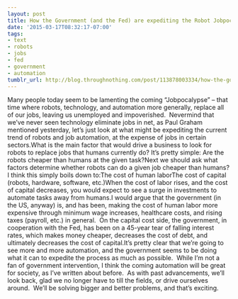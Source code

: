 ```yaml
---
layout: post
title: How the Government (and the Fed) are expediting the Robot Jobpocalypse
date: '2015-03-17T08:32:17-07:00'
tags:
- text
- robots
- jobs
- fed
- government
- automation
tumblr_url: http://blog.throughnothing.com/post/113878003334/how-the-government-and-the-fed-are-expediting
---
```

Many people today seem to be lamenting the coming “Jobpocalypse” – that time where robots, technology, and automation more generally, replace all of our jobs, leaving us unemployed and impoverished.  Nevermind that we’ve never seen technology eliminate jobs in net, as Paul Graham mentioned yesterday, let’s just look at what might be expediting the current trend of robots and job automation, at the expense of jobs in certain sectors.What is the main factor that would drive a business to look for robots to replace jobs that humans currently do? It’s pretty simple: Are the robots cheaper than humans at the given task?Next we should ask what factors determine whether robots can do a given job cheaper than humans? I think this simply boils down to:The cost of human laborThe cost of capital (robots, hardware, software, etc.)When the cost of labor rises, and the cost of capital decreases, you would expect to see a surge in investments to automate tasks away from humans.I would argue that the government (in the US, anyway) is, and has been, making the cost of human labor more expensive through minimum wage increases, healthcare costs, and rising taxes (payroll, etc.) in general.  On the capital cost side, the government, in cooperation with the Fed, has been on a 45-year tear of falling interest rates, which makes money cheaper, decreases the cost of debt, and ultimately decreases the cost of capital.It’s pretty clear that we’re going to see more and more automation, and the government seems to be doing what it can to expedite the process as much as possible.  While I’m not a fan of government intervention, I think the coming automation will be great for society, as I’ve written about before.  As with past advancements, we’ll look back, glad we no longer have to till the fields, or drive ourselves around.  We’ll be solving bigger and better problems, and that’s exciting. 
